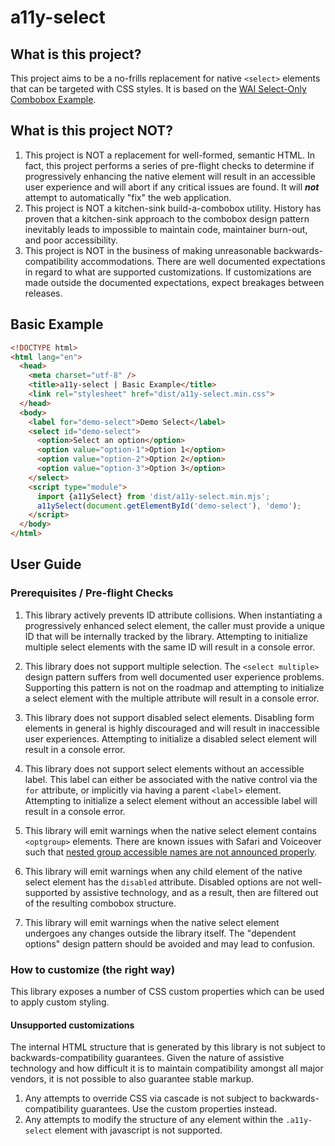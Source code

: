 # a11y-select
## What is this project?
This project aims to be a no-frills replacement for native `<select>` elements
that can be targeted with CSS styles. It is based on the [WAI Select-Only
Combobox Example](https://www.w3.org/WAI/ARIA/apg/patterns/combobox/examples/combobox-select-only/).

## What is this project NOT?
1. This project is NOT a replacement for well-formed, semantic HTML. In fact,
this project performs a series of pre-flight checks to determine if
progressively enhancing the native element will result in an accessible user
experience and will abort if any critical issues are found.  It will **_not_**
attempt to automatically "fix" the web application.
2. This project is NOT a kitchen-sink build-a-combobox utility. History has
proven that a kitchen-sink approach to the combobox design pattern inevitably
leads to impossible to maintain code, maintainer burn-out, and poor
accessibility.
3. This project is NOT in the business of making unreasonable
backwards-compatibility accommodations. There are well documented expectations
in regard to what are supported customizations. If customizations are made
outside the documented expectations, expect breakages between releases.

## Basic Example
```html
<!DOCTYPE html>
<html lang="en">
  <head>
    <meta charset="utf-8" />
    <title>a11y-select | Basic Example</title>
    <link rel="stylesheet" href="dist/a11y-select.min.css">
  </head>
  <body>
    <label for="demo-select">Demo Select</label>
    <select id="demo-select">
      <option>Select an option</option>
      <option value="option-1">Option 1</option>
      <option value="option-2">Option 2</option>
      <option value="option-3">Option 3</option>
    </select>
    <script type="module">
      import {a11ySelect} from 'dist/a11y-select.min.mjs';
      a11ySelect(document.getElementById('demo-select'), 'demo');
    </script>
  </body>
</html>
```

## User Guide
### Prerequisites / Pre-flight Checks
1. This library actively prevents ID attribute collisions. When instantiating
a progressively enhanced select element, the caller must provide a unique ID
that will be internally tracked by the library. Attempting to initialize
multiple select elements with the same ID will result in a console error.

2. This library does not support multiple selection. The `<select multiple>`
design pattern suffers from well documented user experience problems.
Supporting this pattern is not on the roadmap and attempting to initialize
a select element with the multiple attribute will result in a console error.

3. This library does not support disabled select elements.  Disabling form
elements in general is highly discouraged and will result in inaccessible
user experiences. Attempting to initialize a disabled select element will
result in a console error.

4. This library does not support select elements without an accessible label.
This label can either be associated with the native control via the `for`
attribute, or implicitly via having a parent `<label>` element. Attempting to
initialize a select element without an accessible label will result in a
console error.

5. This library will emit warnings when the native select element contains
`<optgroup>` elements. There are known issues with Safari and Voiceover such
that [nested group accessible names are not announced properly](https://bugs.webkit.org/show_bug.cgi?id=293506).

6. This library will emit warnings when any child element of the native select
element has the `disabled` attribute.  Disabled options are not well-supported
by assistive technology, and as a result, then are filtered out of the
resulting combobox structure.

7. This library will emit warnings when the native select element undergoes
any changes outside the library itself.  The "dependent options" design pattern
should be avoided and may lead to confusion.

### How to customize (the right way)
This library exposes a number of CSS custom properties which can be used to
apply custom styling.

#### Unsupported customizations
The internal HTML structure that is generated by this library is not subject
to backwards-compatibility guarantees. Given the nature of assistive technology
and how difficult it is to maintain compatibility amongst all major vendors, it
is not possible to also guarantee stable markup.

1. Any attempts to override CSS via cascade is not subject to
backwards-compatibility guarantees.  Use the custom properties instead.
2. Any attempts to modify the structure of any element within the
`.a11y-select` element with javascript is not supported.

